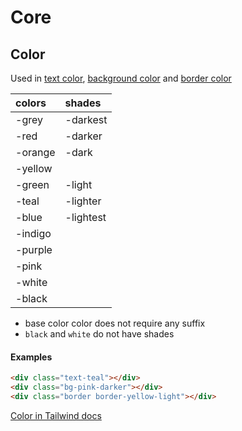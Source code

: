 # Core

## Color

Used in [text color](), [background color]() and [border color]()

| colors         | shades      | 
|:---------------|:------------|
| -grey          | -darkest    |
| -red           | -darker     |
| -orange        | -dark       |
| -yellow        |             |
| -green         | -light      |
| -teal          | -lighter    |
| -blue          | -lightest   |
| -indigo        |             |
| -purple        |             |
| -pink          |             |
| -white         |             |
| -black         |             |

- base color color does not require any suffix
- `black` and `white` do not have shades

#### Examples

```html
<div class="text-teal"></div>
<div class="bg-pink-darker"></div>
<div class="border border-yellow-light"></div>
```

[Color in Tailwind docs](https://tailwindcss.com/docs/colors)